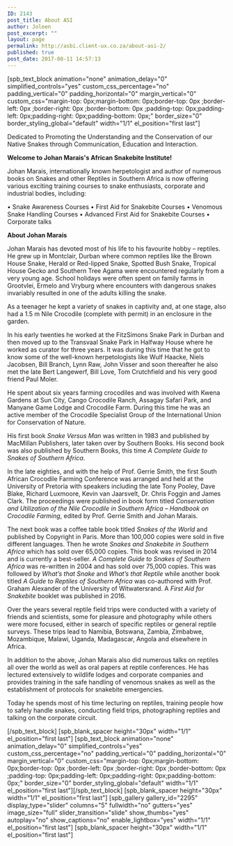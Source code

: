 ```yaml
---
ID: 2143
post_title: About ASI
author: Joleen
post_excerpt: ""
layout: page
permalink: http://asbi.client-ux.co.za/about-asi-2/
published: true
post_date: 2017-08-11 14:57:13
---
```

[spb_text_block animation="none" animation_delay="0" simplified_controls="yes" custom_css_percentage="no" padding_vertical="0" padding_horizontal="0" margin_vertical="0" custom_css="margin-top: 0px;margin-bottom: 0px;border-top: 0px ;border-left: 0px ;border-right: 0px ;border-bottom: 0px ;padding-top: 0px;padding-left: 0px;padding-right: 0px;padding-bottom: 0px;" border_size="0" border_styling_global="default" width="1/1" el_position="first last"]

Dedicated to Promoting the Understanding and the Conservation of our Native Snakes through Communication, Education and Interaction.

<strong>Welcome to Johan Marais's African Snakebite Institute!</strong>

Johan Marais, internationally known herpetologist and author of numerous books on Snakes and other Reptiles in Southern Africa is now offering various exciting training courses to snake enthusiasts, corporate and industrial bodies, including:

• Snake Awareness Courses
• First Aid for Snakebite Courses
• Venomous Snake Handling Courses
• Advanced First Aid for Snakebite Courses
• Corporate talks

<strong>About Johan Marais</strong>

Johan Marais has devoted most of his life to his favourite hobby – reptiles. He grew up in Montclair, Durban where common reptiles like the Brown House Snake, Herald or Red-lipped Snake, Spotted Bush Snake, Tropical House Gecko and Southern Tree Agama were encountered regularly from a very young age. School holidays were often spent on family farms in Grootvlei, Ermelo and Vryburg where encounters with dangerous snakes invariably resulted in one of the adults killing the snake.

As a teenager he kept a variety of snakes in captivity and, at one stage, also had a 1.5 m Nile Crocodile (complete with permit) in an enclosure in the garden.

In his early twenties he worked at the FitzSimons Snake Park in Durban and then moved up to the Transvaal Snake Park in Halfway House where he worked as curator for three years. It was during this time that he got to know some of the well-known herpetologists like Wulf Haacke, Niels Jacobsen, Bill Branch, Lynn Raw, John Visser and soon thereafter he also met the late Bert Langewerf, Bill Love, Tom Crutchfield and his very good friend Paul Moler.

He spent about six years farming crocodiles and was involved with Kwena Gardens at Sun City, Cango Crocodile Ranch, Assagay Safari Park, and Manyane Game Lodge and Crocodile Farm. During this time he was an active member of the Crocodile Specialist Group of the International Union for Conservation of Nature.

His first book <em>Snake Versus Man</em> was written in 1983 and published by MacMillan Publishers, later taken over by Southern Books. His second book was also published by Southern Books, this time <em>A Complete Guide to Snakes of Southern Africa</em>.

In the late eighties, and with the help of Prof. Gerrie Smith, the first South African Crocodile Farming Conference was arranged and held at the University of Pretoria with speakers including the late Tony Pooley, Dave Blake, Richard Luxmoore, Kevin van Jaarsvelt, Dr. Chris Foggin and James Clark. The proceedings were published in book form titled <em>Conservation and Utilization of the Nile Crocodile in Southern Africa – Handbook on Crocodile Farming</em>, edited by Prof. Gerrie Smith and Johan Marais.

The next book was a coffee table book titled <em>Snakes of the World</em> and published by Copyright in Paris. More than 100,000 copies were sold in five different languages. Then he wrote <em>Snakes and Snakebite in Southern Africa</em> which has sold over 65,000 copies. This book was revised in 2014 and is currently a best-seller. <em>A Complete Guide to Snakes of Southern Africa</em> was re-written in 2004 and has sold over 75,000 copies. This was followed by <em>What’s that Snake</em> and <em>What’s that Reptile</em> while another book titled <em>A Guide to Reptiles of Southern Africa</em> was co-authored with Prof. Graham Alexander of the University of Witwatersrand. A <em>First Aid for Snakebite</em> booklet was published in 2016.

Over the years several reptile field trips were conducted with a variety of friends and scientists, some for pleasure and photography while others were more focused, either in search of specific reptiles or general reptile surveys. These trips lead to Namibia, Botswana, Zambia, Zimbabwe, Mozambique, Malawi, Uganda, Madagascar, Angola and elsewhere in Africa.

In addition to the above, Johan Marais also did numerous talks on reptiles all over the world as well as oral papers at reptile conferences. He has lectured extensively to wildlife lodges and corporate companies and provides training in the safe handling of venomous snakes as well as the establishment of protocols for snakebite emergencies.

Today he spends most of his time lecturing on reptiles, training people how to safely handle snakes, conducting field trips, photographing reptiles and talking on the corporate circuit.

[/spb_text_block] [spb_blank_spacer height="30px" width="1/1" el_position="first last"] [spb_text_block animation="none" animation_delay="0" simplified_controls="yes" custom_css_percentage="no" padding_vertical="0" padding_horizontal="0" margin_vertical="0" custom_css="margin-top: 0px;margin-bottom: 0px;border-top: 0px ;border-left: 0px ;border-right: 0px ;border-bottom: 0px ;padding-top: 0px;padding-left: 0px;padding-right: 0px;padding-bottom: 0px;" border_size="0" border_styling_global="default" width="1/1" el_position="first last"][/spb_text_block] [spb_blank_spacer height="30px" width="1/1" el_position="first last"] [spb_gallery gallery_id="2295" display_type="slider" columns="5" fullwidth="no" gutters="yes" image_size="full" slider_transition="slide" show_thumbs="yes" autoplay="no" show_captions="no" enable_lightbox="yes" width="1/1" el_position="first last"] [spb_blank_spacer height="30px" width="1/1" el_position="first last"]